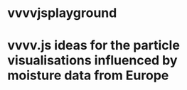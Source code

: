 # vvvvjsplayground

# vvvv.js ideas for the particle visualisations influenced by moisture data from Europe
